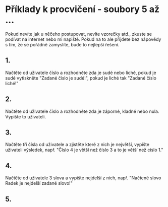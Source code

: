 # Příklady k procvičení - soubory 5 až ...

Pokud nevíte jak u něčeho postupovat, nevíte vzorečky atd., zkuste se podívat na internet nebo mi napiště. 
Pokud na to ale příjdete bez nápovědy s tím, že se pořádně zamyslíte, bude to
nejlepší řešení.

## 1.
Načtěte od uživatele číslo a rozhodněte zda je sudé nebo liché, pokud je sudé
vytiskněte "Zadané číslo je sudé!", pokud je liché tak "Zadané číslo liché!"

## 2.
Načtěte od uživatele číslo a rozhodněte zda je záporné, kladné nebo nula. Vypište
to uživateli.

## 3.
Načtěte tři čísla od uživatele a zjistěte které z nich je největší, vypište 
uživateli výsledek, např. "Číslo 4 je větší než číslo 3 a to je větší než císlo 1."

## 4. 
Načtěte od uživatele 3 slova a vypište nejdelší z nich, např. 
"Načtené slovo Radek je nejdelší zadané slovo!"

## 5.